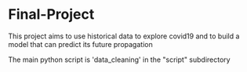 # Final-Project
This project aims to use historical data to explore covid19 and to build a model that can predict its future propagation

The main python script is 'data_cleaning' in the "script" subdirectory
